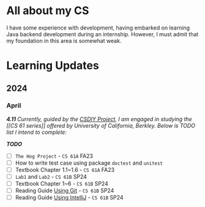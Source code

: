 # All about my CS
I have some experience with development, having embarked on learning Java backend development during an internship. However, I must admit that my foundation in this area is somewhat weak.

# Learning Updates
## 2024
### April
***4.11***
*Currently, guided by the [CSDIY Project](https://csdiy.wiki/), I am engaged in studying the [[CS 61 series]] offered by University of California, Berkley. Below is TODO list I intend to complete:*

***TODO***
- [ ] `The Hog Project` - `CS 61A` FA23
- [ ] How to write test case using package `doctest` and `unitest`
- [ ] Textbook Chapter 1.1~1.6 - `CS 61A` FA23
- [ ] `Lab1` and `Lab2` - `CS 61B` SP24
- [ ] Textbook Chapter 1~6 - `CS 61B` SP24
- [ ] Reading Guide [Using Git](https://sp24.datastructur.es/resources/guides/git/) - `CS 61B` SP24
- [ ] Reading Guide [Using IntelliJ](https://sp24.datastructur.es/resources/guides/intellij/) - `CS 61B` SP24